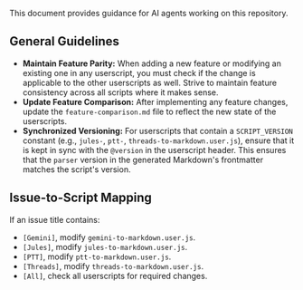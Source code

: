 This document provides guidance for AI agents working on this repository.

## General Guidelines

- **Maintain Feature Parity:** When adding a new feature or modifying an existing one in any userscript, you must check if the change is applicable to the other userscripts as well. Strive to maintain feature consistency across all scripts where it makes sense.
- **Update Feature Comparison:** After implementing any feature changes, update the `feature-comparison.md` file to reflect the new state of the userscripts.
- **Synchronized Versioning:** For userscripts that contain a `SCRIPT_VERSION` constant (e.g., `jules-`, `ptt-`, `threads-to-markdown.user.js`), ensure that it is kept in sync with the `@version` in the userscript header. This ensures that the `parser` version in the generated Markdown's frontmatter matches the script's version.

## Issue-to-Script Mapping
If an issue title contains:
- `[Gemini]`, modify `gemini-to-markdown.user.js`.
- `[Jules]`, modify `jules-to-markdown.user.js`.
- `[PTT]`, modify `ptt-to-markdown.user.js`.
- `[Threads]`, modify `threads-to-markdown.user.js`.
- `[All]`, check all userscripts for required changes.